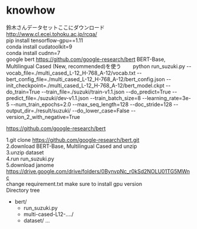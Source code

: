 # knowhow
鈴木さんデータセットここにダウンロード  
http://www.cl.ecei.tohoku.ac.jp/rcqa/  
pip install tensorflow-gpu==1.11  
conda install cudatoolkit=9  
conda install cudnn=7  
google bert https://github.com/google-research/bert  BERT-Base, Multilingual Cased (New, recommended)を使う　　
python run_suzuki.py --vocab_file=./multi_cased_L-12_H-768_A-12/vocab.txt --bert_config_file=./multi_cased_L-12_H-768_A-12/bert_config.json --init_checkpoint=./multi_cased_L-12_H-768_A-12/bert_model.ckpt --do_train=True --train_file=./suzuki/train-v1.1.json --do_predict=True --predict_file=./suzuki/dev-v1.1.json --train_batch_size=8 --learning_rate=3e-5 --num_train_epochs=2.0 --max_seq_length=128 --doc_stride=128 --output_dir=./result/suzuki/ --do_lower_case=False --version_2_with_negative=True


https://github.com/google-research/bert  

1.git clone https://github.com/google-research/bert.git  
2.download BERT-Base, Multilingual Cased and unzip  
3.unzip dataset  
4.run run_suzuki.py  
5.download janome https://drive.google.com/drive/folders/0BynvpNc_r0kSd2NOLU01TG5MWnc  
change requirement.txt make sure to install gpu version  
Directory tree  
- bert/
    - run_suzuki.py
    - multi-cased-L12-..../
    - dataset/
    ...
